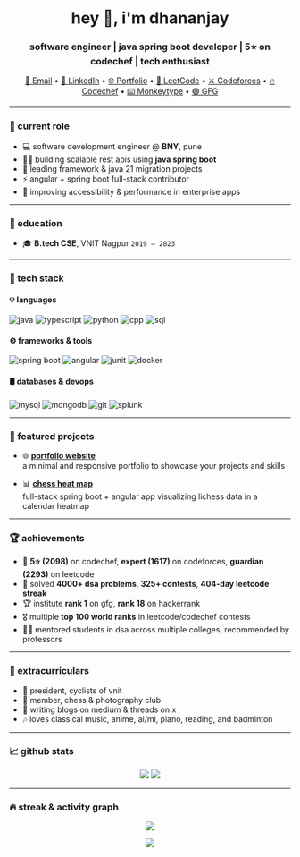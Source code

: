 <h1 align="center">hey 👋, i'm dhananjay</h1>
<h3 align="center">software engineer | java spring boot developer | 5⭐ on codechef | tech enthusiast</h3>

<p align="center">
  <a href="mailto:dhananjaydhawle2000@gmail.com">📧 Email</a> •
  <a href="https://linkedin.com/in/dhananjay-dhawale-829659198/">💼 LinkedIn</a> •
  <a href="https://dhananjay-dhawale.github.io/Portfolio/">🌐 Portfolio</a> •
  <a href="https://leetcode.com/u/piudpie/">🧠 LeetCode</a> •
  <a href="https://codeforces.com/profile/djay24">⚔️ Codeforces</a> •
  <a href="https://www.codechef.com/users/piudpie">🔥 Codechef</a> •
  <a href="https://monkeytype.com/profile/djayMonkey">⌨️ Monkeytype</a> •
  <a href="https://www.geeksforgeeks.org/user/chessnoobdj/">🟢 GFG</a>
</p>

---

### 💼 current role

- 💻 software development engineer @ **BNY**, pune  
- 👨‍💻 building scalable rest apis using **java spring boot**  
- 🔁 leading framework & java 21 migration projects  
- ⚡ angular + spring boot full-stack contributor  
- 🧪 improving accessibility & performance in enterprise apps

---

### 🧠 education

- 🎓 **B.tech CSE**,
  VNIT Nagpur
  `2019 – 2023`

---

### 🚀 tech stack

#### 💡 languages  
![java](https://img.shields.io/badge/java-%23ED8B00.svg?style=for-the-badge&logo=openjdk&logoColor=white)
![typescript](https://img.shields.io/badge/typescript-%23007ACC.svg?style=for-the-badge&logo=typescript&logoColor=white)
![python](https://img.shields.io/badge/python-%233776AB.svg?style=for-the-badge&logo=python&logoColor=white)
![cpp](https://img.shields.io/badge/c++-%2300599C.svg?style=for-the-badge&logo=c%2B%2B&logoColor=white)
![sql](https://img.shields.io/badge/sql-%23007396.svg?style=for-the-badge&logo=mysql&logoColor=white)

#### ⚙️ frameworks & tools  
![spring boot](https://img.shields.io/badge/springboot-%236DB33F.svg?style=for-the-badge&logo=springboot&logoColor=white)
![angular](https://img.shields.io/badge/angular-%23DD0031.svg?style=for-the-badge&logo=angular&logoColor=white)
![junit](https://img.shields.io/badge/junit-%2325A162.svg?style=for-the-badge&logo=junit5&logoColor=white)
![docker](https://img.shields.io/badge/docker-%230db7ed.svg?style=for-the-badge&logo=docker&logoColor=white)

#### 🛢 databases & devops  
![mysql](https://img.shields.io/badge/mysql-%2300f.svg?style=for-the-badge&logo=mysql&logoColor=white)
![mongodb](https://img.shields.io/badge/mongodb-%234ea94b.svg?style=for-the-badge&logo=mongodb&logoColor=white)
![git](https://img.shields.io/badge/git-%23F05033.svg?style=for-the-badge&logo=git&logoColor=white)
![splunk](https://img.shields.io/badge/splunk-%23000000.svg?style=for-the-badge&logo=splunk&logoColor=white)

---

### 🧩 featured projects

- 🌐 [**portfolio website**](https://dhananjay-dhawale.github.io/Portfolio/)  
  a minimal and responsive portfolio to showcase your projects and skills

- 📊 [**chess heat map**](https://github.com/dhananjay-dhawale/chess-heatmap)  
  full-stack spring boot + angular app visualizing lichess data in a calendar heatmap

---

### 🏆 achievements

- 🏅 **5⭐ (2098)** on codechef, **expert (1617)** on codeforces, **guardian (2293)** on leetcode  
- 🥇 solved **4000+ dsa problems**, **325+ contests**, **404-day leetcode streak**  
- 🏆 institute **rank 1** on gfg, **rank 18** on hackerrank  
- 🎖️ multiple **top 100 world ranks** in leetcode/codechef contests  
- 🧑‍🏫 mentored students in dsa across multiple colleges, recommended by professors

---

### 🎯 extracurriculars

- 🚴 president, cyclists of vnit  
- 🎹 member, chess & photography club  
- 📝 writing blogs on medium & threads on x  
- 🎶 loves classical music, anime, ai/ml, piano, reading, and badminton

---

### 📈 github stats

<p align="center">
  <img src="https://github-readme-stats.vercel.app/api?username=dhananjay-dhawale&show_icons=true&theme=radical" />
  <img src="https://github-readme-stats.vercel.app/api/top-langs/?username=dhananjay-dhawale&layout=compact&theme=radical" />
</p>

---

### 🔥 streak & activity graph

<p align="center">
  <img src="https://github-readme-streak-stats.herokuapp.com?user=dhananjay-dhawale&theme=radical&hide_border=true" />
</p>

<p align="center">
  <img src="https://github-readme-activity-graph.vercel.app/graph?username=dhananjay-dhawale&theme=react-dark" />
</p>

